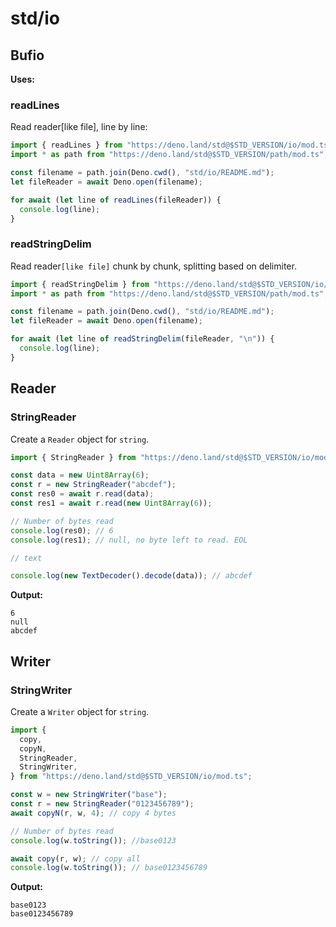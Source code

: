 # std/io

## Bufio

**Uses:**

### readLines

Read reader[like file], line by line:

```ts title="readLines"
import { readLines } from "https://deno.land/std@$STD_VERSION/io/mod.ts";
import * as path from "https://deno.land/std@$STD_VERSION/path/mod.ts";

const filename = path.join(Deno.cwd(), "std/io/README.md");
let fileReader = await Deno.open(filename);

for await (let line of readLines(fileReader)) {
  console.log(line);
}
```

### readStringDelim

Read reader`[like file]` chunk by chunk, splitting based on delimiter.

```ts title="readStringDelim"
import { readStringDelim } from "https://deno.land/std@$STD_VERSION/io/mod.ts";
import * as path from "https://deno.land/std@$STD_VERSION/path/mod.ts";

const filename = path.join(Deno.cwd(), "std/io/README.md");
let fileReader = await Deno.open(filename);

for await (let line of readStringDelim(fileReader, "\n")) {
  console.log(line);
}
```

## Reader

### StringReader

Create a `Reader` object for `string`.

```ts
import { StringReader } from "https://deno.land/std@$STD_VERSION/io/mod.ts";

const data = new Uint8Array(6);
const r = new StringReader("abcdef");
const res0 = await r.read(data);
const res1 = await r.read(new Uint8Array(6));

// Number of bytes read
console.log(res0); // 6
console.log(res1); // null, no byte left to read. EOL

// text

console.log(new TextDecoder().decode(data)); // abcdef
```

**Output:**

```text
6
null
abcdef
```

## Writer

### StringWriter

Create a `Writer` object for `string`.

```ts
import {
  copy,
  copyN,
  StringReader,
  StringWriter,
} from "https://deno.land/std@$STD_VERSION/io/mod.ts";

const w = new StringWriter("base");
const r = new StringReader("0123456789");
await copyN(r, w, 4); // copy 4 bytes

// Number of bytes read
console.log(w.toString()); //base0123

await copy(r, w); // copy all
console.log(w.toString()); // base0123456789
```

**Output:**

```text
base0123
base0123456789
```
